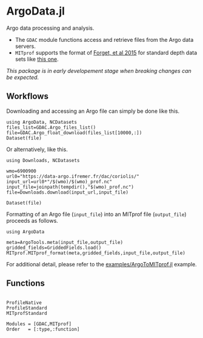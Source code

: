 # ArgoData.jl

Argo data processing and analysis. 

- The `GDAC` module functions access and retrieve files from the Argo data servers. 
- `MITprof` supports the format of [Forget, et al 2015](http://dx.doi.org/10.5194/gmd-8-3071-2015) for standard depth data sets like [this one](https://doi.org/10.7910/DVN/EE3C40).

_This package is in early developement stage when breaking changes can be expected._

## Workflows

Downloading and accessing an Argo file can simply be done like this.

```
using ArgoData, NCDatasets
files_list=GDAC.Argo_files_list()
file=GDAC.Argo_float_download(files_list[10000,:])
Dataset(file)
```

Or alternatively, like this.

```
using Downloads, NCDatasets

wmo=6900900
url0="https://data-argo.ifremer.fr/dac/coriolis/"
input_url=url0*"/$(wmo)/$(wmo)_prof.nc"
input_file=joinpath(tempdir(),"$(wmo)_prof.nc")
file=Downloads.download(input_url,input_file)

Dataset(file)
```

Formatting of an Argo file (`input_file`) into an MITprof file (`output_file`) proceeds as follows.

```
using ArgoData

meta=ArgoTools.meta(input_file,output_file)
gridded_fields=GriddedFields.load()
MITprof.MITprof_format(meta,gridded_fields,input_file,output_file)
```

For additional detail, please refer to the [examples/ArgoToMITprof.jl](https://github.com/JuliaOcean/ArgoData.jl/blob/master/examples/ArgoToMITprof.jl) example.

## Functions

```@index
```

```@docs
ProfileNative
ProfileStandard
MITprofStandard
```

```@autodocs
Modules = [GDAC,MITprof]
Order   = [:type,:function]
```

